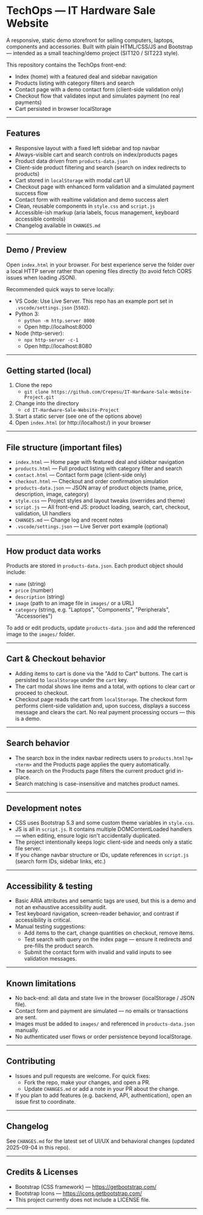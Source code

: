 # TechOps — IT Hardware Sale Website

A responsive, static demo storefront for selling computers, laptops, components and accessories. Built with plain HTML/CSS/JS and Bootstrap — intended as a small teaching/demo project (SIT120 / SIT223 style).

This repository contains the TechOps front-end:
- Index (home) with a featured deal and sidebar navigation
- Products listing with category filters and search
- Contact page with a demo contact form (client-side validation only)
- Checkout flow that validates input and simulates payment (no real payments)
- Cart persisted in browser localStorage

---

## Features

- Responsive layout with a fixed left sidebar and top navbar
- Always-visible cart and search controls on index/products pages
- Product data driven from `products-data.json`
- Client-side product filtering and search (search on index redirects to products)
- Cart stored in `localStorage` with modal cart UI
- Checkout page with enhanced form validation and a simulated payment success flow
- Contact form with realtime validation and demo success alert
- Clean, reusable components in `style.css` and `script.js`
- Accessible-ish markup (aria labels, focus management, keyboard accessible controls)
- Changelog available in `CHANGES.md`

---

## Demo / Preview

Open `index.html` in your browser. For best experience serve the folder over a local HTTP server rather than opening files directly (to avoid fetch CORS issues when loading JSON).

Recommended quick ways to serve locally:

- VS Code: Use Live Server. This repo has an example port set in `.vscode/settings.json` (`5502`).
- Python 3:
  - `python -m http.server 8000`
  - Open http://localhost:8000
- Node (http-server):
  - `npx http-server -c-1`
  - Open http://localhost:8080

---

## Getting started (local)

1. Clone the repo
   - `git clone https://github.com/Crepesu/IT-Hardware-Sale-Website-Project.git`
2. Change into the directory
   - `cd IT-Hardware-Sale-Website-Project`
3. Start a static server (see one of the options above)
4. Open `index.html` (or http://localhost:<port>/) in your browser

---

## File structure (important files)

- `index.html` — Home page with featured deal and sidebar navigation
- `products.html` — Full product listing with category filter and search
- `contact.html` — Contact form page (client-side only)
- `checkout.html` — Checkout and order confirmation simulation
- `products-data.json` — JSON array of product objects (name, price, description, image, category)
- `style.css` — Project styles and layout tweaks (overrides and theme)
- `script.js` — All front-end JS: product loading, search, cart, checkout, validation, UI handlers
- `CHANGES.md` — Change log and recent notes
- `.vscode/settings.json` — Live Server port example (optional)

---

## How product data works

Products are stored in `products-data.json`. Each product object should include:
- `name` (string)
- `price` (number)
- `description` (string)
- `image` (path to an image file in `images/` or a URL)
- `category` (string, e.g. "Laptops", "Components", "Peripherals", "Accessories")

To add or edit products, update `products-data.json` and add the referenced image to the `images/` folder.

---

## Cart & Checkout behavior

- Adding items to cart is done via the "Add to Cart" buttons. The cart is persisted to `localStorage` under the `cart` key.
- The cart modal shows line items and a total, with options to clear cart or proceed to checkout.
- Checkout page reads the cart from `localStorage`. The checkout form performs client-side validation and, upon success, displays a success message and clears the cart. No real payment processing occurs — this is a demo.

---

## Search behavior

- The search box in the index navbar redirects users to `products.html?q=<term>` and the Products page applies the query automatically.
- The search on the Products page filters the current product grid in-place.
- Search matching is case-insensitive and matches product names.

---

## Development notes

- CSS uses Bootstrap 5.3 and some custom theme variables in `style.css`.
- JS is all in `script.js`. It contains multiple DOMContentLoaded handlers — when editing, ensure logic isn't accidentally duplicated.
- The project intentionally keeps logic client-side and needs only a static file server.
- If you change navbar structure or IDs, update references in `script.js` (search form IDs, sidebar links, etc.)

---

## Accessibility & testing

- Basic ARIA attributes and semantic tags are used, but this is a demo and not an exhaustive accessibility audit.
- Test keyboard navigation, screen-reader behavior, and contrast if accessibility is critical.
- Manual testing suggestions:
  - Add items to the cart, change quantities on checkout, remove items.
  - Test search with query on the index page — ensure it redirects and pre-fills the product search.
  - Submit the contact form with invalid and valid inputs to see validation messages.

---

## Known limitations

- No back-end: all data and state live in the browser (localStorage / JSON file).
- Contact form and payment are simulated — no emails or transactions are sent.
- Images must be added to `images/` and referenced in `products-data.json` manually.
- No authenticated user flows or order persistence beyond localStorage.

---

## Contributing

- Issues and pull requests are welcome. For quick fixes:
  - Fork the repo, make your changes, and open a PR.
  - Update `CHANGES.md` or add a note in your PR about the change.
- If you plan to add features (e.g. backend, API, authentication), open an issue first to coordinate.

---

## Changelog

See `CHANGES.md` for the latest set of UI/UX and behavioral changes (updated 2025-09-04 in this repo).

---

## Credits & Licenses

- Bootstrap (CSS framework) — https://getbootstrap.com/
- Bootstrap Icons — https://icons.getbootstrap.com/
- This project currently does not include a LICENSE file.

---
